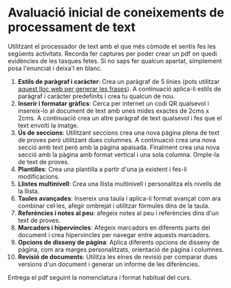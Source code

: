 # Avaluació inicial de coneixements de processament de text

Utilitzant el processador de text amb el que més còmode et sentis fes les següents activitats. Recorda fer captures per poder crear un pdf on quedi evidències de les tasques fetes. Si no saps fer qualcun apartat, simplement posa l'enunciat i deixa'l en blanc.

1. **Estils de paràgraf i caràcter**: Crea un paràgraf de 5 línies (pots utilitzar [aquest lloc web per generar les frases](https://www.chiquitoipsum.com/)). A continuació aplica-li estils de paràgraf i caràcter predefinits i crea tu qualcun de nou.
2. **Inserir i formatar gràfics**: Cerca per internet un codi QR qualsevol i insereix-lo al document de text amb unes mides exactes de 2cms x 2cms. A continuació crea un altre paràgraf de text qualsevol i fes que el text envolti la imatge.
3. **Ús de seccions**: Utilitzant seccions crea una nova pàgina plena de text de proves però utilitzant dues columnes. A continuació crea una nova secció amb text però amb la pàgina apaisada. Finalment crea una nova secció amb la pàgina amb format vertical i una sola columna. Omple-la de text de proves.
4. **Plantilles**: Crea una plantilla a partir d'una ja existent i fes-li modificacions.
5. **Llistes multinivell**: Crea una llista multinivell i personalitza els nivells de la llista.
6. **Taules avançades**: Insereix una taula i aplica-li format avançat com ara combinar cel·les, afegir ombrejat i utilitzar fórmules dins de la taula.
7. **Referències i notes al peu**: afegeix notes al peu i referències dins d'un text de proves.
8. **Marcadors i hipervincles**: Afegeix marcadors en diferents parts del document i crea hipervincles per navegar entre aquests marcadors.
9. **Opcions de disseny de pàgina**: Aplica diferents opcions de disseny de pàgina, com ara marges personalitzats, orientació de pàgina i columnes.
10. **Revisió de documents**: Utilitza les eines de revisió per comparar dues versions d'un document i generar un informe de les diferències.

Entrega el pdf seguint la nomenclatura i format habitual del curs.